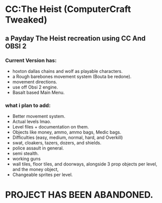 # CC:The Heist (ComputerCraft Tweaked)
## a Payday The Heist recreation using CC And OBSI 2
### Current Version has:
- hoxton dallas chains and wolf as playable characters.
- a Rough barebones movement system (Bouta be redone).
- movement directions.
- use off Obsi 2 engine.
- Basalt based Main Menu.
### what i plan to add:
- Better movement system.
- Actual levels lmao.
- Level files + documentation on them.
- Objects like money, ammo, ammo bags, Medic bags.
- Difficulties (easy, medium, normal, hard, and Overkill)
- swat, cloakers, tazers, dozers, and shields.
- police assault in general.
- semi stealth.
- working guns
- wall tiles, floor tiles, and doorways, alongside 3 prop objects per level, and the money object,
- Changeable sprites per level.
# PROJECT HAS BEEN ABANDONED.
